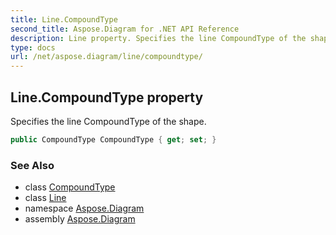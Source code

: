 ```yaml
---
title: Line.CompoundType
second_title: Aspose.Diagram for .NET API Reference
description: Line property. Specifies the line CompoundType of the shape
type: docs
url: /net/aspose.diagram/line/compoundtype/
---
```

## Line.CompoundType property

Specifies the line CompoundType of the shape.

```csharp
public CompoundType CompoundType { get; set; }
```

### See Also

* class [CompoundType](../../compoundtype/)
* class [Line](../)
* namespace [Aspose.Diagram](../../line/)
* assembly [Aspose.Diagram](../../../)


